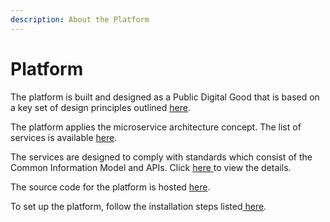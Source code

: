 ```yaml
---
description: About the Platform
---
```


# Platform

The platform is built and designed as a Public Digital Good that is based on a key set of design principles outlined [here](architecture/principles.md).

The platform applies the microservice architecture concept. The list of services is available [here](architecture/services/).

The services are designed to comply with standards which consist of the Common Information Model and APIs. Click [here ](https://docs.ifix.org.in/standards)to view the details.

The source code for the platform is hosted [here](https://github.com/egovernments/iFix).

To set up the platform, follow the installation steps listed[ here](installation/).



